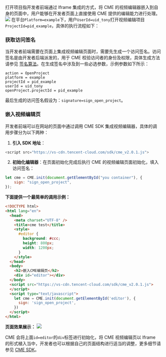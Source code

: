 打开项目指开发者前端通过 Iframe 集成的方式，将 CME 的视频编辑器嵌入到自身的页面中，用户能够在开发者页面上直接使用 CME 提供的编辑能力进行处理。
![](https://main.qcloudimg.com/raw/584bcd7a2b0ee757ed1bd4e24278af13.png)
在平台`Platform=example`下，用户`UserId=uid_tony`打开视频编辑项目`ProjectId=pid_example`，具体的执行流程如下：
### 获取访问签名
当开发者前端需要在页面上集成视频编辑页面时，需要先生成一个访问签名。访问签名是由开发者后端派发的，用于 CME 校验访问者的身份及权限，具体生成方法请参见 [签名算法](https://cloud.tencent.com/document/product/1156/43777)。在生成签名中涉及到一些必选参数，示例参数如下所示：
```
action = OpenProject
platform = example
projectId = pid_example
userId = uid_tony
openProject.projectId = pid_example
```
最后生成的访问签名假设为：`signature=sign_open_project`。

### 嵌入视频编辑页
开发者前端可以在网站的页面中通过调用 CME SDK 集成视频编辑器，具体的调用步骤分为以下两种：
1. **引入 SDK 地址**：
```js
<script src="https://vs-cdn.tencent-cloud.com/sdk/cme_v2.0.1.js">
```
2. **初始化编辑器**：在页面初始化完成后执行 CME 的视频编辑页面初始化，填入访问签名：
```js
let cme = CME.init(document.getElementById("you container"), {
	sign: "sign_open_project",
});
```

**下面提供一个最简单的调用示例：**
``` html
<!DOCTYPE html>
<html lang="en">
  <head>
    <meta charset="UTF-8" />
    <title>cme test</title>
    <style>
      #editor {
        background: #ccc;
        height: 800px;
        width: 1200px;
      }
    </style>
  </head>
  <body>
    <h2>嵌入CME编辑页</h2>
    <div id="editor"></div>
  </body>
  <script src="https://vs-cdn.tencent-cloud.com/sdk/cme_v2.0.1.js">
  </script>
  <script type="text/javascript">
    let cme = CME.init(document.getElementById('editor'), {
      sign: 'sign_open_project',
    })
  </script>
</html>
```

**页面效果展示：**
![](https://main.qcloudimg.com/raw/0501cb42349e68a36e107a0d68023a19.png)

CME 会将上面`id=editor`的`div`标签进行初始化，将 CME 视频编辑页以 Iframe 的形式植入当中，开发者也可以根据自己的页面结构进行适当的调整，更多细节请参见 [CME SDK](https://cloud.tencent.com/document/product/1156/43776)。



